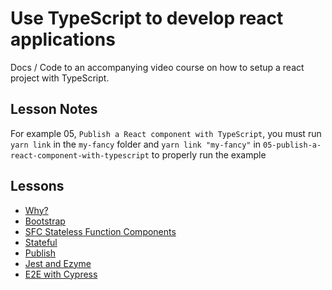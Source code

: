 # Use TypeScript to develop react applications

Docs / Code to an accompanying video course on how to setup a react project with TypeScript.

## Lesson Notes

For example 05, `Publish a React component with TypeScript`, you must run `yarn link` in the `my-fancy` folder and `yarn link "my-fancy"` in `05-publish-a-react-component-with-typescript` to properly run the example


## Lessons

* [Why?](https://egghead.io/lessons/why-use-typescript-with-react)
* [Bootstrap](https://egghead.io/lessons/bootstrap-a-typescript-react-project)
* [SFC Stateless Function Components](https://egghead.io/lessons/create-stateless-react-components-using-typescript)
* [Stateful](https://egghead.io/lessons/create-stateful-react-components-using-typescript)
* [Publish](https://egghead.io/lessons/publish-a-react-component-with-typescript)
* [Jest and Ezyme](https://egghead.io/lessons/react-test-react-components-and-dom-using-enzyme)
* [E2E with Cypress](https://egghead.io/lessons/react-test-react-applications-with-cypress)
